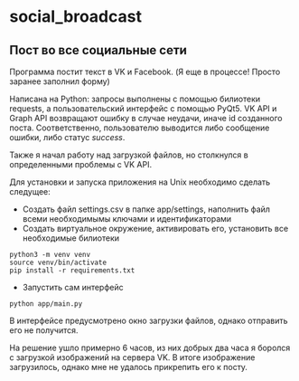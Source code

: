 # social_broadcast
## Пост во все социальные сети
Программа постит текст в VK и Facebook. (Я еще в процессе! Просто заранее заполнил форму)

Написана на Python: запросы выполнены с помощью билиотеки requests, а пользовательский интерфейс с помощью PyQt5. VK API и Graph API возвращают ошибку в случае неудачи, иначе id созданного поста. Соответственно, пользователю выводится либо сообщение ошибки, либо статус *success*.

Также я начал работу над загрузкой файлов, но столкнулся в определенными проблемы с VK API.

Для установки и запуска приложения на Unix необходимо сделать следущее:
- Создать файл settings.csv в папке app/settings, наполнить файл всеми необходимымы ключами и идентификаторами
- Создать виртуальное окружение, активировать его, установить все необходимые билиотеки
```
python3 -m venv venv 
source venv/bin/activate
pip install -r requirements.txt
```
- Запустить сам интерфейс
```
python app/main.py
```
В интерфейсе предусмотрено окно загрузки файлов, однако отправить его не получится. 

На решение ушло примерно 6 часов, из них добрых два часа я боролся с загрузкой изображений на сервера VK. В итоге изображение загрузилось, однако мне не удалось прикрепить его к посту.
